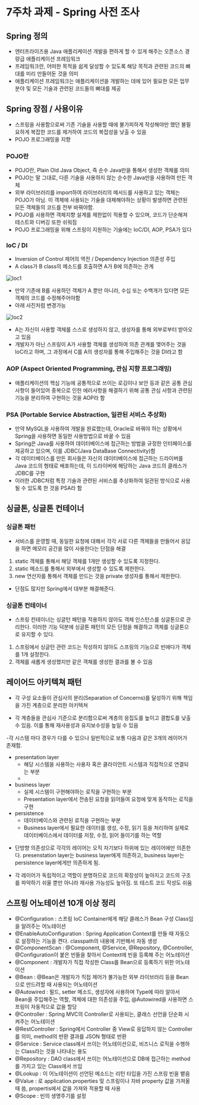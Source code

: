 # 7주차 과제 - Spring 사전 조사

## Spring 정의
- 엔터프라이즈용 Java 애플리케이션 개발을 편하게 할 수 있게 해주는 오픈소스 경량급 애플리케이션 프레임워크
- 프레임워크란, 어떠한 목적을 쉽게 달성할 수 있도록 해당 목적과 관련된 코드의 뼈대를 미리 만들어둔 것을 의미
- 애플리케이션 프레임워크는 애플리케이션을 개발하는 데에 있어 필요한 모든 업무 분야 및 모든 기술과 관련된 코드들의 뼈대를 제공



## Spring 장점 / 사용이유
- 스프링을 사용함으로써 기존 기술을 사용할 때에 불가피하게 작성해야만 했던 불필요하게 복잡한 코드를 제거하여 코드의 복잡성을 낮출 수 있음
- POJO 프로그래밍을 지향



### POJO란
- POJO란, Plain Old Java Object, 즉 순수 Java만을 통해서 생성한 객체를 의미
- POJO는 말 그대로, 다른 기술을 사용하지 않는 순수한 Java만을 사용하여 만든 객체
- 외부 라이브러리를 import하여 라이브러리의 메서드를 사용하고 있는 객체는 POJO가 아님. 이 객체에 사용되는 기술을 대체해야하는 상황이 발생하면 관련된 모든 객체들의 코드를 전부 바꿔야함.
- POJO를 사용하면 객체지향 설계를 제한없이 적용할 수 있으며, 코드가 단순해져 테스트와 디버깅 또한 쉬워짐
- POJO 프로그래밍을 위해 스프링이 지원하는 기술에는 IoC/DI, AOP, PSA가 있다

### IoC / DI
- Inversion of Control 제어의 역전 / Dependency Injection 의존성 주입
- A class가 B class의 메소드를 호출하면 A가 B에 의존하는 관계

![loc1](https://github.com/qwejiung/COW-Spring-3/assets/136984070/5ba90623-318f-453b-a5fd-20808c33c06e)


- 만약 기존에 B를 사용하던 객체가 A 뿐만 아니라, 수십 또는 수백개가 있다면 모든 객체의 코드를 수정해주어야함
- 아래 사진처럼 변경가능

![loc2](https://github.com/qwejiung/COW-Spring-3/assets/136984070/b4333a61-7787-475c-809e-b859256f38d1)


- A는 자신이 사용할 객체를 스스로 생성하지 않고, 생성자를 통해 외부로부터 받아오고 있음
-  개발자가 아닌 스프링이 A가 사용할 객체를 생성하여 의존 관계를 맺어주는 것을 IoC라고 하며, 그 과정에서 C를 A의 생성자를 통해 주입해주는 것을 DI라고 함

### AOP (Aspect Oriented Programming, 관심 지향 프로그래밍)
- 애플리케이션의 핵심 기능에 공통적으로 쓰이는 로깅이나 보안 등과 같은 공통 관심 사항이 들어있어 중복으로 인한 에러사항을 해결하기 위해 공통 관심 사항과 관련된 기능을 분리하여 구현하는 것을 AOP라 함

### PSA (Portable Service Abstraction, 일관된 서비스 추상화)
- 만약 MySQL을 사용하여 개발을 완료했는데, Oracle로 바꿔야 하는 상황에서 Spring을 사용하면 동일한 사용방법으로 바꿀 수 있음
- Spring은 Java를 사용하여 데이터베이스에 접근하는 방법을 규정한 인터페이스를 제공하고 있으며, 이를 JDBC(Java DataBase Connectivity)함
- 각 데이터베이스를 만든 회사들은 자신의 데이터베이스에 접근하는 드라이버를 Java 코드의 형태로 배포하는데, 이 드라이버에 해당하는 Java 코드의 클래스가 JDBC를 구현
- 이러한 JDBC처럼 특정 기술과 관련된 서비스를 추상화하여 일관된 방식으로 사용될 수 있도록 한 것을 PSA라 함





## 싱글톤, 싱글톤 컨테이너

### 싱글톤 패턴
- 서비스를 운영할 때, 동일한 요청에 대해서 각각 서로 다른 객체들을 만들어서 응답을 하면 메모리 공간을 많이 사용한다는 단점을 해결
1. static 객체를 통해서 해당 객체를 1개만 생성할 수 있도록 지정한다.
2. static 메소드를 통해서 외부에서 생성할 수 있도록 제한한다.
3. new 연산자를 통해서 객체를 만드는 것을 private 생성자를 통해서 제한한다.
- 단점도 많지만 Spring에서 대부분 해결해준다.

### 싱글톤 컨테이너
- 스프링 컨테이너는 싱글턴 패턴을 적용하지 않아도 객체 인스턴스를 싱글톤으로 관리한다. 이러한 기능 덕분에 싱글톤 패턴의 모든 단점을 해결하고 객체를 싱글톤으로 유지할 수 있다.
1. 스프링에서 싱글턴 관련 코드는 작성하지 않아도 스프링의 기능으로 빈에다가 객체를 1개 설정한다.
2. 객체를 새롭게 생성했지만 같은 객체를 생성한 결과를 볼 수 있음





## 레이어드 아키텍쳐 패턴
- 각 구성 요소들이 관심사의 분리(Separation of Concerns)를 달성하기 위해 책임을 가진 계층으로 분리한 아키텍쳐

- 각 계층들을 관심사 기준으로 분리함으로써 계층의 응집도를 높이고 결합도를 낮출 수 있음. 이를 통해 재사용성과 유지보수성을 높일 수 있음

-각 시스템 마다 경우가 다를 수 있으나 일반적으로 보통 다음과 같은 3개의 레이어가 존재함.   
* presentation layer
    - 해당 시스템을 사용하는 사용자 혹은 클라이언트 시스템과 직접적으로 연결되는 부분
    - 
* business layer
    - 실제 시스템이 구현해야하는 로직을 구현하는 부분
    - Presentation layer에서 전송된 요청을 읽어들여 요청에 맞게 동작하는 로직을 구현
* persistence
    -  데이터베이스와 관련된 로직을 구현하는 부분
    - Business layer에서 필요한 데이터를 생성, 수정, 읽기 등을 처리하여 실제로 데이터베이스에서 데이터를 저장, 수정, 읽어 들이기를 하는 역할

- 단방향 의존성으로 각각의 레이어는 오직 자기보다 하위에 있는 레이어에만 의존한다.  presenstation layer는 business layer에게 의존하고, business layer는 persistence layer에게만 의존하게 됨.

- 각 레이어가 독립적이고 역할이 분명하므로 코드의 확장성이 높아지고 코드의 구조를 파악하기 쉬울 뿐만 아니라 재사용 가능성도 높아짐. 또 테스트 코드 작성도 쉬움






## 스프링 어노테이션 10개 이상 정리

* @Configuration : 스프링 IoC Container에게 해당 클래스가 Bean 구성 Class임을 알려주는 어노테이션
* @EnableAutoConfiguration : Spring Application Context를 만들 때 자동으로 설정하는 기능을 켠다. classpath의 내용에 기반해서 자동 생성
* @ComponentScan : @Component, @Service, @Repository, @Controller, @Configuration이 붙은 빈들을 찾아서 Context에 빈을 등록해 주는 어노테이션
* @Component : 개발자가 직접 작성한 Class를 Bean으로 등록하기 위한 어노테이션
* @Bean : @Bean은 개발자가 직접 제어가 불가능한 외부 라이브러리 등을 Bean으로 만드려할 때 사용되는 어노테이션
* @Autowired : 필드, setter 메소드, 생성자에 사용하며 Type에 따라 알아서 Bean을 주입해주는 역할, 객체에 대한 의존성을 주입, @Autowired을 사용하면 스프링이 자동적으로 값을 할당 
* @Controller : Spring MVC의 Controller로 사용되는, 클래스 선언을 단순화 시켜주는 어노테이션
* @RestController : Spring에서 Controller 중 View로 응답하지 않는 Controller를 의미, method의 반환 결과를 JSON 형태로 반환
* @Service : Service class에서 쓰이는 어노테이션으로, 비즈니스 로직을 수행하는 Class라는 것을 나타내는 용도
* @Repository : DAO class에서 쓰이는 어노테이션으로 DB에 접근하는 method를 가지고 있는 Class에서 쓰임 
* @Lookup : 이 어노테이션이 선언된 메소드는 리턴 타입을 가진 스프링 빈을 뱉음
* @Value : 로 application.properties 및 스프링이나 자바 property 값을 가져올 때 씀, propertis에서 값을 가져와 적용할 때 사용
* @Scope : 빈의 생명주기를 설정

